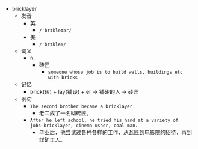 - bricklayer
  - 发音
    - 英
      - `/'brɪkleɪər/`
    - 美
      - `/'brɪkleɚ/`
  - 词义
    - n.
      - 砖匠
        - `someone whose job is to build walls, buildings etc with bricks`
  - 记忆
    - brick(砖) + lay(铺设) + er → 铺砖的人 → 砖匠
  - 例句
    - `The second brother became a bricklayer.`
      - 老二成了一名砌砖匠。
    - `After he left school, he tried his hand at a variety of jobs–bricklayer, cinema usher, coal man.`
      - 毕业后，他尝试过各种各样的工作，从瓦匠到电影院的招待，再到煤矿工人。

